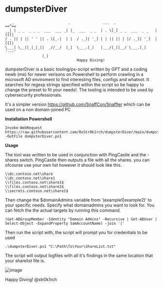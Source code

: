 # dumpsterDiver
```
   _                         _               ___  _                  ==^==
 _| | _ _  _ _ _  ___  ___ _| |_  ___  _ _  | . \[_] _ _  ___  _ _   |[[[|
/ . || | || ' ' || . \[_-|  | |  / ._]| '_] | | || || | |/ ._]| '_]  |[[[|        
\___| \__||_|_|_||  _//__/  |_|  \___.|_|   |___/|_||__/ \___.|_|    '---'
                 |_|                                                    
 							     Happy Diving!
```
														 
dumpsterDiver is a basic tooling/ps-script written by GPT and a coding newb (me) for newer verisons on Powershell
to perform crawling in a microsoft AD enviroment to find interesting files, configs and whatnot.
It searches for regexp strings specified within the script so be happy to change the preset to
fit your needs!. The tooling is intended to be used by cybersecurity professionals.

It's a simpler version https://github.com/SnaffCon/Snaffler which can be used on a non domain-joined PC

**Installation Powershell**
```
Invoke-WebRequest https://raw.githubusercontent.com/0xStr0k1rch/dumpsterDiver/main/dumpsterDiver.ps1 -OutFile dumpsterDiver.ps1
```

**Usage**

The tool was written to be used in conjunction with PingCastle and the -shares switch. PingCastle then outputs a file with all the shares. 
you can ofcourse use your own list however it should look like this.

```
\\dc.contoso.net\share
\\dc.contoso.net\share1
\\files.contoso.net\share1$
\\files.contoso.net\share2$
\\secrets.contoso.net\share1$
```

Then change the $domainAdmins variable from '(example1|example2)' to your specific needs. Specify what domainadmins you want to look for.
You can fetch the the actual targets by running this command.
```
(Get-ADGroupMember -Identity "Domain Admins" -Recursive | Get-ADUser | Select-Object -ExpandProperty SamAccountName) -join '|'
```
Then run the script with, the script will prompt you for credentials to be used
```
.\dumpsterDiver.ps1 "C:\Path\To\Your\ShareList.txt"
```
The script will output logfiles with all it's findings in the same location that your sharelist file is.

![image](https://github.com/0xStr0k1rch/dumpsterDiver/assets/130508141/90477626-9143-4558-8b60-699cc3b0e441)

Happy Diving!
@str0k1rch


